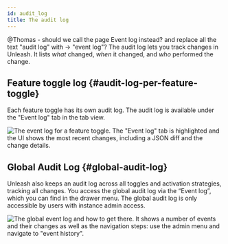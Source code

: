 ```yaml
---
id: audit_log
title: The audit log
---
```

@Thomas - should we call the page Event log instead? and replace all the text "audit log" with -> "event log"?
The audit log lets you track changes in Unleash. It lists _what_ changed, _when_ it changed, and _who_ performed the change.

## Feature toggle log {#audit-log-per-feature-toggle}

Each feature toggle has its own audit log. The audit log is available under the "Event log" tab in the tab view.

![The event log for a feature toggle. The \"Event log\" tab is highlighted and the UI shows the most recent changes, including a JSON diff and the change details.](/img/unleash-toggle-history.png)

## Global Audit Log {#global-audit-log}

Unleash also keeps an audit log across all toggles and activation strategies, tracking all changes. You access the global audit log via the “Event log”, which you can find in the drawer menu. The global audit log is only accessible by users with instance admin access.

![The global event log and how to get there. It shows a number of events and their changes as well as the navigation steps: use the admin menu and navigate to "event history".](/img/global_audit_log.png)
